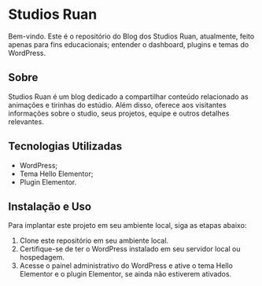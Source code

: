 # Studios Ruan

Bem-vindo. Este é o repositório do Blog dos Studios Ruan, atualmente, feito apenas para fins educacionais; entender o dashboard, plugins e temas do WordPress. 

## Sobre

Studios Ruan é um blog dedicado a compartilhar conteúdo relacionado as animações e tirinhas do estúdio. Além disso, oferece aos visitantes informações sobre o studio, seus projetos, equipe e outros detalhes relevantes.

## Tecnologias Utilizadas

- WordPress;
- Tema Hello Elementor;
- Plugin Elementor.


## Instalação e Uso

Para implantar este projeto em seu ambiente local, siga as etapas abaixo:

1. Clone este repositório em seu ambiente local.
2. Certifique-se de ter o WordPress instalado em seu servidor local ou hospedagem.
3. Acesse o painel administrativo do WordPress e ative o tema Hello Elementor e o plugin Elementor, se ainda não estiverem ativados.


